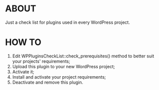 # ABOUT

Just a check list for plugins used in every WordPress project.

# HOW TO

1. Edit WPPluginsCheckList::check_prerequisites() method to better suit your projects' requirements;
2. Upload this plugin to your new WordPress project;
3. Activate it;
4. Install and activate your project requirements;
5. Deactivate and remove this plugin.